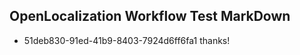 ## OpenLocalization Workflow Test MarkDown
* 51deb830-91ed-41b9-8403-7924d6ff6fa1 
thanks!<!--HONumber=Mar16_HO3-->
